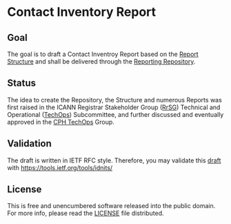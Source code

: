 Contact Inventory Report
=================

## Goal
The goal is to draft a Contact Inventroy Report based on the [Report Structure] and shall be delivered through the [Reporting Repository].

## Status
The idea to create the Repository, the Structure and numerous Reports was first raised in the ICANN Registrar Stakeholder Group ([RrSG]) Technical and Operational ([TechOps]) Subcommittee, and further discussed and eventually approved in the [CPH TechOps] Group.

## Validation
The draft is written in IETF RFC style. Therefore, you may validate this [draft] with https://tools.ietf.org/tools/idnits/

## License
This is free and unencumbered software released into the public domain. For more info, please read the [LICENSE] file distributed.

[RrSG]: http://icannregistrars.org
[TechOps]: http://icannregistrars.org/techops-sub-committee/
[CPH TechOps]: https://bestpractice.domains
[LICENSE]: /LICENSE
[Reporting Repository]: https://github.com/seitsu/reporting-repository
[Report Structure]: https://github.com/seitsu/report-structure
[draft]: /draft-sattler-contact-inventory-report.txt
